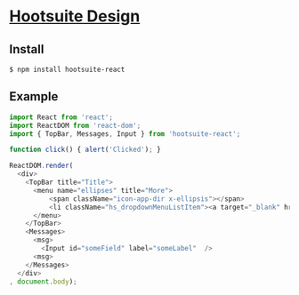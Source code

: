 # [Hootsuite Design](https://hootsuite.s3.amazonaws.com/jsapi/1-0/app_stream_template.html)

## Install

```
$ npm install hootsuite-react
```

## Example

```javascript
import React from 'react';
import ReactDOM from 'react-dom';
import { TopBar, Messages, Input } from 'hootsuite-react';

function click() { alert('Clicked'); }

ReactDOM.render(
  <div>
    <TopBar title="Title">
      <menu name="ellipses" title="More">
          <span className="icon-app-dir x-ellipsis"></span>
          <li className="hs_dropdownMenuListItem"><a target="_blank" href="https://hootsuite.s3.amazonaws.com/jsapi/1-0/app_stream_template.html">Hootsuite CSS theme for apps</a></li>
      </menu>
    </TopBar>
    <Messages>
      <msg>
        <Input id="someField" label="someLabel"  />
      <msg>
    </Messages>
  </div>
, document.body);
```

